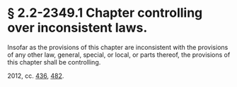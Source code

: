 # § 2.2-2349.1 Chapter controlling over inconsistent laws.

<p>Insofar as the provisions of this chapter are inconsistent with the provisions of any other law, general, special, or local, or parts thereof, the provisions of this chapter shall be controlling.</p><p>2012, cc. <a href='http://lis.virginia.gov/cgi-bin/legp604.exe?121+ful+CHAP0436'>436</a>, <a href='http://lis.virginia.gov/cgi-bin/legp604.exe?121+ful+CHAP0482'>482</a>.</p>